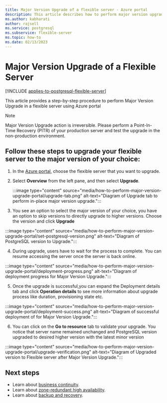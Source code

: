 ```yaml
---
title: Major Version Upgrade of a flexible server - Azure portal
description: This article describes how to perform major version upgrade in Azure Database for PostgreSQL Flexible Server through the Azure portal.
ms.author: kabharati
author: rajsell
ms.service: postgresql
ms.subservice: flexible-server
ms.topic: how-to
ms.date: 02/13/2023
---
```


# Major Version Upgrade of a Flexible Server

[!INCLUDE [applies-to-postgresql-flexible-server](../includes/applies-to-postgresql-flexible-server.md)]

This article provides a step-by-step procedure to perform Major Version Upgrade in a flexible server using Azure portal

> [!NOTE]  
> Major Version Upgrade action is irreversible. Please perform a Point-In-Time Recovery (PITR) of your production server and test the upgrade in the non-production environment.

## Follow these steps to upgrade your flexible server to the major version of your choice:



1. In the [Azure portal](https://portal.azure.com/), choose the flexible server that you want to upgrade.

2. Select **Overview** from the left pane, and then select **Upgrade**.
   
   :::image type="content" source="media/how-to-perform-major-version-upgrade-portal/upgrade-tab.png" alt-text="Diagram of Upgrade tab to perform in-place major version upgrade.":::


3. You see an option to select the major version of your choice, you have an option to skip versions to directly upgrade to higher versions. Choose the version and click **Upgrade** 

:::image type="content" source="media/how-to-perform-major-version-upgrade-portal/set-postgresql-version.png" alt-text="Diagram of PostgreSQL version to Upgrade."::: 


4. During upgrade, users have to wait for the process to complete. You can resume accessing the server once the server is back online.

:::image type="content" source="media/how-to-perform-major-version-upgrade-portal/deployment-progress.png" alt-text="Diagram of deployment progress for Major Version Upgrade.":::


5. Once the upgrade is successful,you can expand the Deployment details tab and click **Operation details** to see more information about upgrade process like duration, provisioning state etc.


:::image type="content" source="media/how-to-perform-major-version-upgrade-portal/deployment-success.png" alt-text="Diagram of successful deployment of for Major Version Upgrade.":::
 

6. You can click on the **Go to resource** tab to validate your upgrade. You notice that server name remained unchanged and PostgreSQL version upgraded to desired higher version with the latest minor version


:::image type="content" source="media/how-to-perform-major-version-upgrade-portal/upgrade-verification.png" alt-text="Diagram of Upgraded version to Flexible server after Major Version Upgrade.":::

## Next steps

- Learn about [business continuity](./concepts-business-continuity.md).
- Learn about [zone-redundant high availability](./concepts-high-availability.md).
- Learn about [backup and recovery](./concepts-backup-restore.md).

